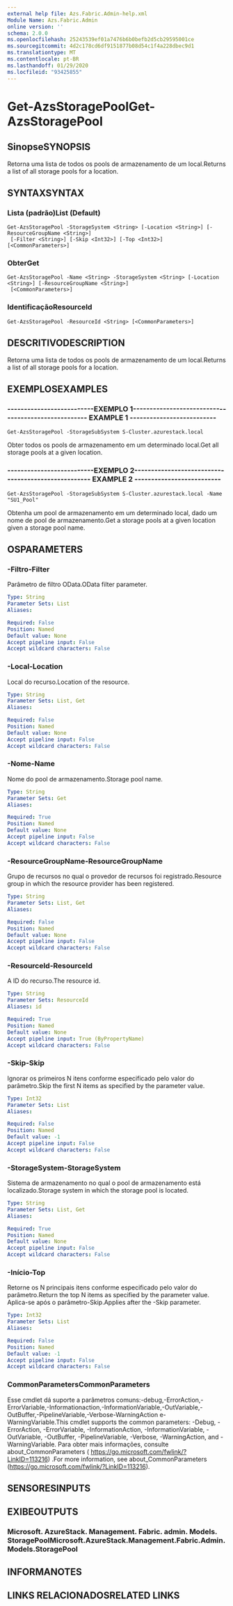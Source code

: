 ```yaml
---
external help file: Azs.Fabric.Admin-help.xml
Module Name: Azs.Fabric.Admin
online version: ''
schema: 2.0.0
ms.openlocfilehash: 25243539ef01a7476b6b0befb2d5cb29595001ce
ms.sourcegitcommit: 4d2c178cd6df9151877b08d54c1f4a228dbec9d1
ms.translationtype: MT
ms.contentlocale: pt-BR
ms.lasthandoff: 01/29/2020
ms.locfileid: "93425855"
---
```

# <span data-ttu-id="543e3-101">Get-AzsStoragePool</span><span class="sxs-lookup"><span data-stu-id="543e3-101">Get-AzsStoragePool</span></span>

## <span data-ttu-id="543e3-102">Sinopse</span><span class="sxs-lookup"><span data-stu-id="543e3-102">SYNOPSIS</span></span>
<span data-ttu-id="543e3-103">Retorna uma lista de todos os pools de armazenamento de um local.</span><span class="sxs-lookup"><span data-stu-id="543e3-103">Returns a list of all storage pools for a location.</span></span>

## <span data-ttu-id="543e3-104">SYNTAX</span><span class="sxs-lookup"><span data-stu-id="543e3-104">SYNTAX</span></span>

### <span data-ttu-id="543e3-105">Lista (padrão)</span><span class="sxs-lookup"><span data-stu-id="543e3-105">List (Default)</span></span>
```
Get-AzsStoragePool -StorageSystem <String> [-Location <String>] [-ResourceGroupName <String>]
 [-Filter <String>] [-Skip <Int32>] [-Top <Int32>] [<CommonParameters>]
```

### <span data-ttu-id="543e3-106">Obter</span><span class="sxs-lookup"><span data-stu-id="543e3-106">Get</span></span>
```
Get-AzsStoragePool -Name <String> -StorageSystem <String> [-Location <String>] [-ResourceGroupName <String>]
 [<CommonParameters>]
```

### <span data-ttu-id="543e3-107">Identificação</span><span class="sxs-lookup"><span data-stu-id="543e3-107">ResourceId</span></span>
```
Get-AzsStoragePool -ResourceId <String> [<CommonParameters>]
```

## <span data-ttu-id="543e3-108">DESCRITIVO</span><span class="sxs-lookup"><span data-stu-id="543e3-108">DESCRIPTION</span></span>
<span data-ttu-id="543e3-109">Retorna uma lista de todos os pools de armazenamento de um local.</span><span class="sxs-lookup"><span data-stu-id="543e3-109">Returns a list of all storage pools for a location.</span></span>

## <span data-ttu-id="543e3-110">EXEMPLOS</span><span class="sxs-lookup"><span data-stu-id="543e3-110">EXAMPLES</span></span>

### <span data-ttu-id="543e3-111">--------------------------EXEMPLO 1--------------------------</span><span class="sxs-lookup"><span data-stu-id="543e3-111">-------------------------- EXAMPLE 1 --------------------------</span></span>
```
Get-AzsStoragePool -StorageSubSystem S-Cluster.azurestack.local
```

<span data-ttu-id="543e3-112">Obter todos os pools de armazenamento em um determinado local.</span><span class="sxs-lookup"><span data-stu-id="543e3-112">Get all storage pools at a given location.</span></span>

### <span data-ttu-id="543e3-113">--------------------------EXEMPLO 2--------------------------</span><span class="sxs-lookup"><span data-stu-id="543e3-113">-------------------------- EXAMPLE 2 --------------------------</span></span>
```
Get-AzsStoragePool -StorageSubSystem S-Cluster.azurestack.local -Name "SU1_Pool"
```

<span data-ttu-id="543e3-114">Obtenha um pool de armazenamento em um determinado local, dado um nome de pool de armazenamento.</span><span class="sxs-lookup"><span data-stu-id="543e3-114">Get a storage pools at a given location given a storage pool name.</span></span>

## <span data-ttu-id="543e3-115">OS</span><span class="sxs-lookup"><span data-stu-id="543e3-115">PARAMETERS</span></span>

### <span data-ttu-id="543e3-116">-Filtro</span><span class="sxs-lookup"><span data-stu-id="543e3-116">-Filter</span></span>
<span data-ttu-id="543e3-117">Parâmetro de filtro OData.</span><span class="sxs-lookup"><span data-stu-id="543e3-117">OData filter parameter.</span></span>

```yaml
Type: String
Parameter Sets: List
Aliases: 

Required: False
Position: Named
Default value: None
Accept pipeline input: False
Accept wildcard characters: False
```

### <span data-ttu-id="543e3-118">-Local</span><span class="sxs-lookup"><span data-stu-id="543e3-118">-Location</span></span>
<span data-ttu-id="543e3-119">Local do recurso.</span><span class="sxs-lookup"><span data-stu-id="543e3-119">Location of the resource.</span></span>

```yaml
Type: String
Parameter Sets: List, Get
Aliases: 

Required: False
Position: Named
Default value: None
Accept pipeline input: False
Accept wildcard characters: False
```

### <span data-ttu-id="543e3-120">-Nome</span><span class="sxs-lookup"><span data-stu-id="543e3-120">-Name</span></span>
<span data-ttu-id="543e3-121">Nome do pool de armazenamento.</span><span class="sxs-lookup"><span data-stu-id="543e3-121">Storage pool name.</span></span>

```yaml
Type: String
Parameter Sets: Get
Aliases: 

Required: True
Position: Named
Default value: None
Accept pipeline input: False
Accept wildcard characters: False
```

### <span data-ttu-id="543e3-122">-ResourceGroupName</span><span class="sxs-lookup"><span data-stu-id="543e3-122">-ResourceGroupName</span></span>
<span data-ttu-id="543e3-123">Grupo de recursos no qual o provedor de recursos foi registrado.</span><span class="sxs-lookup"><span data-stu-id="543e3-123">Resource group in which the resource provider has been registered.</span></span>

```yaml
Type: String
Parameter Sets: List, Get
Aliases: 

Required: False
Position: Named
Default value: None
Accept pipeline input: False
Accept wildcard characters: False
```

### <span data-ttu-id="543e3-124">-ResourceId</span><span class="sxs-lookup"><span data-stu-id="543e3-124">-ResourceId</span></span>
<span data-ttu-id="543e3-125">A ID do recurso.</span><span class="sxs-lookup"><span data-stu-id="543e3-125">The resource id.</span></span>

```yaml
Type: String
Parameter Sets: ResourceId
Aliases: id

Required: True
Position: Named
Default value: None
Accept pipeline input: True (ByPropertyName)
Accept wildcard characters: False
```

### <span data-ttu-id="543e3-126">-Skip</span><span class="sxs-lookup"><span data-stu-id="543e3-126">-Skip</span></span>
<span data-ttu-id="543e3-127">Ignorar os primeiros N itens conforme especificado pelo valor do parâmetro.</span><span class="sxs-lookup"><span data-stu-id="543e3-127">Skip the first N items as specified by the parameter value.</span></span>

```yaml
Type: Int32
Parameter Sets: List
Aliases: 

Required: False
Position: Named
Default value: -1
Accept pipeline input: False
Accept wildcard characters: False
```

### <span data-ttu-id="543e3-128">-StorageSystem</span><span class="sxs-lookup"><span data-stu-id="543e3-128">-StorageSystem</span></span>
<span data-ttu-id="543e3-129">Sistema de armazenamento no qual o pool de armazenamento está localizado.</span><span class="sxs-lookup"><span data-stu-id="543e3-129">Storage system in which the storage pool is located.</span></span>

```yaml
Type: String
Parameter Sets: List, Get
Aliases: 

Required: True
Position: Named
Default value: None
Accept pipeline input: False
Accept wildcard characters: False
```

### <span data-ttu-id="543e3-130">-Início</span><span class="sxs-lookup"><span data-stu-id="543e3-130">-Top</span></span>
<span data-ttu-id="543e3-131">Retorne os N principais itens conforme especificado pelo valor do parâmetro.</span><span class="sxs-lookup"><span data-stu-id="543e3-131">Return the top N items as specified by the parameter value.</span></span>
<span data-ttu-id="543e3-132">Aplica-se após o parâmetro-Skip.</span><span class="sxs-lookup"><span data-stu-id="543e3-132">Applies after the -Skip parameter.</span></span>

```yaml
Type: Int32
Parameter Sets: List
Aliases: 

Required: False
Position: Named
Default value: -1
Accept pipeline input: False
Accept wildcard characters: False
```

### <span data-ttu-id="543e3-133">CommonParameters</span><span class="sxs-lookup"><span data-stu-id="543e3-133">CommonParameters</span></span>
<span data-ttu-id="543e3-134">Esse cmdlet dá suporte a parâmetros comuns:-debug,-ErrorAction,-ErrorVariable,-Informationaction,-InformationVariable,-OutVariable,-OutBuffer,-PipelineVariable,-Verbose-WarningAction e-WarningVariable.</span><span class="sxs-lookup"><span data-stu-id="543e3-134">This cmdlet supports the common parameters: -Debug, -ErrorAction, -ErrorVariable, -InformationAction, -InformationVariable, -OutVariable, -OutBuffer, -PipelineVariable, -Verbose, -WarningAction, and -WarningVariable.</span></span> <span data-ttu-id="543e3-135">Para obter mais informações, consulte about_CommonParameters ( https://go.microsoft.com/fwlink/?LinkID=113216) .</span><span class="sxs-lookup"><span data-stu-id="543e3-135">For more information, see about_CommonParameters (https://go.microsoft.com/fwlink/?LinkID=113216).</span></span>

## <span data-ttu-id="543e3-136">SENSORES</span><span class="sxs-lookup"><span data-stu-id="543e3-136">INPUTS</span></span>

## <span data-ttu-id="543e3-137">EXIBE</span><span class="sxs-lookup"><span data-stu-id="543e3-137">OUTPUTS</span></span>

### <span data-ttu-id="543e3-138">Microsoft. AzureStack. Management. Fabric. admin. Models. StoragePool</span><span class="sxs-lookup"><span data-stu-id="543e3-138">Microsoft.AzureStack.Management.Fabric.Admin.Models.StoragePool</span></span>

## <span data-ttu-id="543e3-139">INFORMA</span><span class="sxs-lookup"><span data-stu-id="543e3-139">NOTES</span></span>

## <span data-ttu-id="543e3-140">LINKS RELACIONADOS</span><span class="sxs-lookup"><span data-stu-id="543e3-140">RELATED LINKS</span></span>

